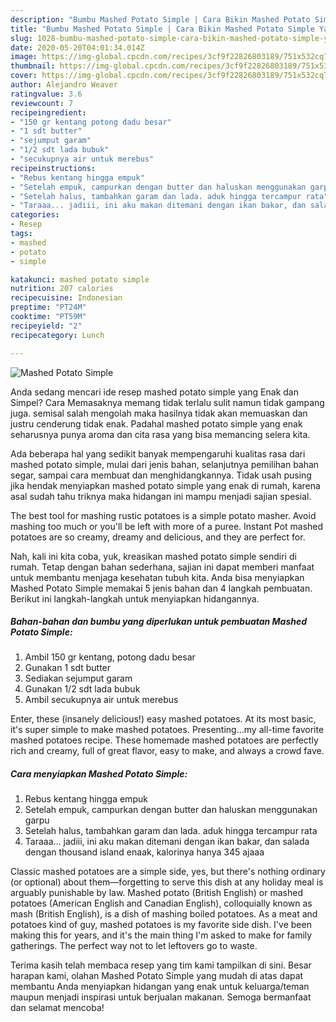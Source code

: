 ```yaml
---
description: "Bumbu Mashed Potato Simple | Cara Bikin Mashed Potato Simple Yang Mudah Dan Praktis"
title: "Bumbu Mashed Potato Simple | Cara Bikin Mashed Potato Simple Yang Mudah Dan Praktis"
slug: 1028-bumbu-mashed-potato-simple-cara-bikin-mashed-potato-simple-yang-mudah-dan-praktis
date: 2020-05-20T04:01:34.014Z
image: https://img-global.cpcdn.com/recipes/3cf9f22826803189/751x532cq70/mashed-potato-simple-foto-resep-utama.jpg
thumbnail: https://img-global.cpcdn.com/recipes/3cf9f22826803189/751x532cq70/mashed-potato-simple-foto-resep-utama.jpg
cover: https://img-global.cpcdn.com/recipes/3cf9f22826803189/751x532cq70/mashed-potato-simple-foto-resep-utama.jpg
author: Alejandro Weaver
ratingvalue: 3.6
reviewcount: 7
recipeingredient:
- "150 gr kentang potong dadu besar"
- "1 sdt butter"
- "sejumput garam"
- "1/2 sdt lada bubuk"
- "secukupnya air untuk merebus"
recipeinstructions:
- "Rebus kentang hingga empuk"
- "Setelah empuk, campurkan dengan butter dan haluskan menggunakan garpu"
- "Setelah halus, tambahkan garam dan lada. aduk hingga tercampur rata"
- "Taraaa... jadiii, ini aku makan ditemani dengan ikan bakar, dan salada dengan thousand island enaak, kalorinya hanya 345 ajaaa"
categories:
- Resep
tags:
- mashed
- potato
- simple

katakunci: mashed potato simple 
nutrition: 207 calories
recipecuisine: Indonesian
preptime: "PT24M"
cooktime: "PT59M"
recipeyield: "2"
recipecategory: Lunch

---
```



![Mashed Potato Simple](https://img-global.cpcdn.com/recipes/3cf9f22826803189/751x532cq70/mashed-potato-simple-foto-resep-utama.jpg)

Anda sedang mencari ide resep mashed potato simple yang Enak dan Simpel? Cara Memasaknya memang tidak terlalu sulit namun tidak gampang juga. semisal salah mengolah maka hasilnya tidak akan memuaskan dan justru cenderung tidak enak. Padahal mashed potato simple yang enak seharusnya punya aroma dan cita rasa yang bisa memancing selera kita.

Ada beberapa hal yang sedikit banyak mempengaruhi kualitas rasa dari mashed potato simple, mulai dari jenis bahan, selanjutnya pemilihan bahan segar, sampai cara membuat dan menghidangkannya. Tidak usah pusing jika hendak menyiapkan mashed potato simple yang enak di rumah, karena asal sudah tahu triknya maka hidangan ini mampu menjadi sajian spesial.

The best tool for mashing rustic potatoes is a simple potato masher. Avoid mashing too much or you&#39;ll be left with more of a puree. Instant Pot mashed potatoes are so creamy, dreamy and delicious, and they are perfect for.


Nah, kali ini kita coba, yuk, kreasikan mashed potato simple sendiri di rumah. Tetap dengan bahan sederhana, sajian ini dapat memberi manfaat untuk membantu menjaga kesehatan tubuh kita. Anda bisa menyiapkan Mashed Potato Simple memakai 5 jenis bahan dan 4 langkah pembuatan. Berikut ini langkah-langkah untuk menyiapkan hidangannya.

<!--inarticleads1-->

##### Bahan-bahan dan bumbu yang diperlukan untuk pembuatan Mashed Potato Simple:

1. Ambil 150 gr kentang, potong dadu besar
1. Gunakan 1 sdt butter
1. Sediakan sejumput garam
1. Gunakan 1/2 sdt lada bubuk
1. Ambil secukupnya air untuk merebus


Enter, these (insanely delicious!) easy mashed potatoes. At its most basic, it&#39;s super simple to make mashed potatoes. Presenting…my all-time favorite mashed potatoes recipe. These homemade mashed potatoes are perfectly rich and creamy, full of great flavor, easy to make, and always a crowd fave. 

<!--inarticleads2-->

##### Cara menyiapkan Mashed Potato Simple:

1. Rebus kentang hingga empuk
1. Setelah empuk, campurkan dengan butter dan haluskan menggunakan garpu
1. Setelah halus, tambahkan garam dan lada. aduk hingga tercampur rata
1. Taraaa... jadiii, ini aku makan ditemani dengan ikan bakar, dan salada dengan thousand island enaak, kalorinya hanya 345 ajaaa


Classic mashed potatoes are a simple side, yes, but there&#39;s nothing ordinary (or optional) about them—forgetting to serve this dish at any holiday meal is arguably punishable by law. Mashed potato (British English) or mashed potatoes (American English and Canadian English), colloquially known as mash (British English), is a dish of mashing boiled potatoes. As a meat and potatoes kind of guy, mashed potatoes is my favorite side dish. I&#39;ve been making this for years, and it&#39;s the main thing I&#39;m asked to make for family gatherings. The perfect way not to let leftovers go to waste. 

Terima kasih telah membaca resep yang tim kami tampilkan di sini. Besar harapan kami, olahan Mashed Potato Simple yang mudah di atas dapat membantu Anda menyiapkan hidangan yang enak untuk keluarga/teman maupun menjadi inspirasi untuk berjualan makanan. Semoga bermanfaat dan selamat mencoba!
